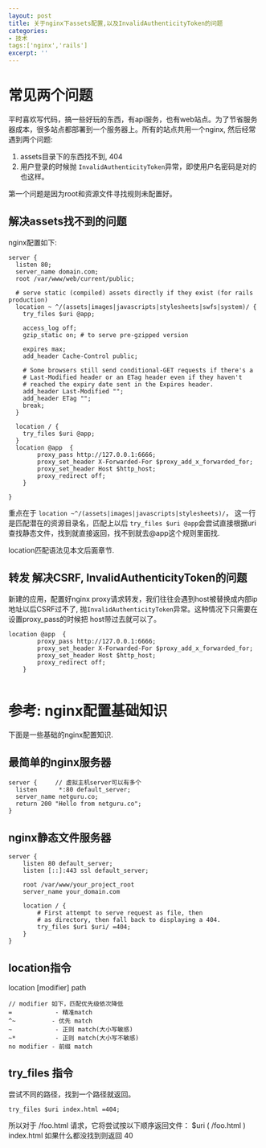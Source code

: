 ```yaml
---
layout: post
title: 关于nginx下assets配置,以及InvalidAuthenticityToken的问题
categories:
- 技术
tags:['nginx','rails']
excerpt: ''
---
```


# 常见两个问题
平时喜欢写代码，搞一些好玩的东西，有api服务，也有web站点。为了节省服务器成本，很多站点都部署到一个服务器上。所有的站点共用一个nginx, 然后经常遇到两个问题:

1. assets目录下的东西找不到, 404
2. 用户登录的时候抛 `InvalidAuthenticityToken`异常，即使用户名密码是对的也这样。

第一个问题是因为root和资源文件寻找规则未配置好。

## 解决assets找不到的问题
nginx配置如下:

~~~
server {
  listen 80;
  server_name domain.com;
  root /var/www/web/current/public;

  # serve static (compiled) assets directly if they exist (for rails production)
  location ~ ^/(assets|images|javascripts|stylesheets|swfs|system)/ {
    try_files $uri @app;

    access_log off;
    gzip_static on; # to serve pre-gzipped version

    expires max;
    add_header Cache-Control public;

    # Some browsers still send conditional-GET requests if there's a
    # Last-Modified header or an ETag header even if they haven't
    # reached the expiry date sent in the Expires header.
    add_header Last-Modified "";
    add_header ETag "";
    break;
  }

  location / {
    try_files $uri @app;
  }
  location @app  {
        proxy_pass http://127.0.0.1:6666;
        proxy_set_header X-Forwarded-For $proxy_add_x_forwarded_for;
        proxy_set_header Host $http_host;
        proxy_redirect off;
    }

}
~~~


重点在于 `location ~^/(assets|images|javascripts|stylesheets)/`， 这一行是匹配潜在的资源目录名，匹配上以后 `try_files $uri @app`会尝试直接根据uri查找静态文件，找到就直接返回，找不到就去@app这个规则里面找.

location匹配语法见本文后面章节.

## 转发 解决CSRF, InvalidAuthenticityToken的问题
新建的应用，配置好nginx proxy请求转发，我们往往会遇到host被替换成内部ip地址以后CSRF过不了, 抛`InvalidAuthenticityToken`异常。这种情况下只需要在设置proxy_pass的时候把 host带过去就可以了。

~~~
location @app  {
        proxy_pass http://127.0.0.1:6666;
        proxy_set_header X-Forwarded-For $proxy_add_x_forwarded_for;
        proxy_set_header Host $http_host;
        proxy_redirect off;
    }


~~~

# 参考: nginx配置基础知识
下面是一些基础的nginx配置知识.

## 最简单的nginx服务器

~~~
server {     // 虚拟主机server可以有多个      
  listen      *:80 default_server;
  server_name netguru.co;
  return 200 "Hello from netguru.co";
}
~~~

## nginx静态文件服务器

~~~
server {
    listen 80 default_server;
    listen [::]:443 ssl default_server;

    root /var/www/your_project_root
    server_name your_domain.com

    location / {
		# First attempt to serve request as file, then
		# as directory, then fall back to displaying a 404.
		try_files $uri $uri/ =404;
	}
}
~~~

## location指令
location [modifier] path

~~~
// modifier 如下，匹配优先级依次降低
=            - 精准match
^~          - 优先 match
~            - 正则 match(大小写敏感)
~*           - 正则 match(大小写不敏感)
no modifier - 前缀 match  
~~~

## try_files 指令
尝试不同的路径，找到一个路径就返回。

~~~
try_files $uri index.html =404;
~~~

所以对于 /foo.html 请求，它将尝试按以下顺序返回文件：
$uri ( /foo.html )
index.html
如果什么都没找到则返回 40